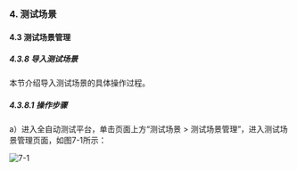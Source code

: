 ### 4. 测试场景

#### 4.3 测试场景管理 

##### 4.3.8 导入测试场景

本节介绍导入测试场景的具体操作过程。

##### 4.3.8.1 操作步骤

a）进入全自动测试平台，单击页面上方“测试场景 > 测试场景管理”，进入测试场景管理页面，如图7-1所示：

![7-1](https://www.feisuanyz.com/fstest/cscj/cscjmanage/15_1.png)
